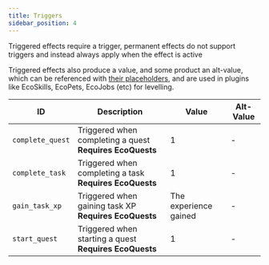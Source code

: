 ```yaml
---
title: Triggers
sidebar_position: 4
---
```


Triggered effects require a trigger, permanent effects do not support triggers and instead always apply when the effect is active

Triggered effects also produce a value, and some product an alt-value, which can be referenced with [their placeholders](https://plugins.auxilor.io/effects/configuring-an-effect#placeholders), and are used in plugins like EcoSkills, EcoPets, EcoJobs (etc) for levelling.

| ID               | Description                                              | Value                 | Alt-Value |
| ---------------- | -------------------------------------------------------- | --------------------- | --------- |
| `complete_quest` | Triggered when completing a quest **Requires EcoQuests** | 1                     | -         |
| `complete_task`  | Triggered when completing a task **Requires EcoQuests**  | 1                     | -         |
| `gain_task_xp`   | Triggered when gaining task XP **Requires EcoQuests**    | The experience gained | -         |
| `start_quest`    | Triggered when starting a quest **Requires EcoQuests**   | 1                     | -         |
